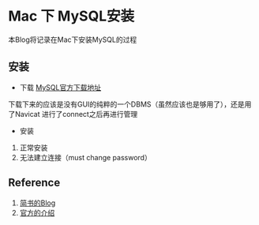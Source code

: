 # Mac 下 MySQL安装
本Blog将记录在Mac下安装MySQL的过程

## 安装
* 下载
[MySQL官方下载地址](http://dev.mysql.com/downloads/mysql/)

下载下来的应该是没有GUI的纯粹的一个DBMS（虽然应该也是够用了），还是用了Navicat 进行了connect之后再进行管理

* 安装 
1. 正常安装 
2. 无法建立连接（must change password）

## Reference
1. [简书的Blog](http://www.jianshu.com/p/fb695223d1a9)
2. [官方的介绍](http://dev.mysql.com/doc/refman/5.7/en/connecting-disconnecting.html)